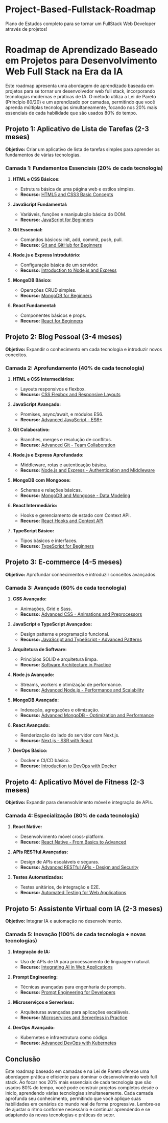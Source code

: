# Project-Based-Fullstack-Roadmap
Plano de Estudos completo para se tornar um FullStack Web Developer através de projetos!

# Roadmap de Aprendizado Baseado em Projetos para Desenvolvimento Web Full Stack na Era da IA

Este roadmap apresenta uma abordagem de aprendizado baseada em projetos para se tornar um desenvolvedor web full stack, incorporando tecnologias modernas e práticas de IA. O método utiliza a Lei de Pareto (Princípio 80/20) e um aprendizado por camadas, permitindo que você aprenda múltiplas tecnologias simultaneamente, focando nos 20% mais essenciais de cada habilidade que são usados 80% do tempo.

## Projeto 1: Aplicativo de Lista de Tarefas (2-3 meses)
**Objetivo:** Criar um aplicativo de lista de tarefas simples para aprender os fundamentos de várias tecnologias.

### Camada 1: Fundamentos Essenciais (20% de cada tecnologia)
1. **HTML e CSS Básicos:**
   - Estrutura básica de uma página web e estilos simples.
   - **Recurso:** [HTML5 and CSS3 Basic Concepts](https://www.youtube.com/results?search_query=HTML5+and+CSS3+Basic+Concepts)

2. **JavaScript Fundamental:**
   - Variáveis, funções e manipulação básica do DOM.
   - **Recurso:** [JavaScript for Beginners](https://www.youtube.com/results?search_query=JavaScript+for+Beginners)

3. **Git Essencial:**
   - Comandos básicos: init, add, commit, push, pull.
   - **Recurso:** [Git and GitHub for Beginners](https://www.youtube.com/results?search_query=Git+and+GitHub+for+Beginners)

4. **Node.js e Express Introdutório:**
   - Configuração básica de um servidor.
   - **Recurso:** [Introduction to Node.js and Express](https://www.youtube.com/results?search_query=Introduction+to+Node.js+and+Express)

5. **MongoDB Básico:**
   - Operações CRUD simples.
   - **Recurso:** [MongoDB for Beginners](https://www.youtube.com/results?search_query=MongoDB+for+Beginners)

6. **React Fundamental:**
   - Componentes básicos e props.
   - **Recurso:** [React for Beginners](https://www.youtube.com/results?search_query=React+for+Beginners)

## Projeto 2: Blog Pessoal (3-4 meses)
**Objetivo:** Expandir o conhecimento em cada tecnologia e introduzir novos conceitos.

### Camada 2: Aprofundamento (40% de cada tecnologia)
1. **HTML e CSS Intermediários:**
   - Layouts responsivos e flexbox.
   - **Recurso:** [CSS Flexbox and Responsive Layouts](https://www.youtube.com/results?search_query=CSS+Flexbox+and+Responsive+Layouts)

2. **JavaScript Avançado:**
   - Promises, async/await, e módulos ES6.
   - **Recurso:** [Advanced JavaScript - ES6+](https://www.youtube.com/results?search_query=Advanced+JavaScript+ES6%2B)

3. **Git Colaborativo:**
   - Branches, merges e resolução de conflitos.
   - **Recurso:** [Advanced Git - Team Collaboration](https://www.youtube.com/results?search_query=Advanced+Git+Team+Collaboration)

4. **Node.js e Express Aprofundado:**
   - Middleware, rotas e autenticação básica.
   - **Recurso:** [Node.js and Express - Authentication and Middleware](https://www.youtube.com/results?search_query=Node.js+and+Express+Authentication+and+Middleware)

5. **MongoDB com Mongoose:**
   - Schemas e relações básicas.
   - **Recurso:** [MongoDB and Mongoose - Data Modeling](https://www.youtube.com/results?search_query=MongoDB+and+Mongoose+Data+Modeling)

6. **React Intermediário:**
   - Hooks e gerenciamento de estado com Context API.
   - **Recurso:** [React Hooks and Context API](https://www.youtube.com/results?search_query=React+Hooks+and+Context+API)

7. **TypeScript Básico:**
   - Tipos básicos e interfaces.
   - **Recurso:** [TypeScript for Beginners](https://www.youtube.com/results?search_query=TypeScript+for+Beginners)

## Projeto 3: E-commerce (4-5 meses)
**Objetivo:** Aprofundar conhecimentos e introduzir conceitos avançados.

### Camada 3: Avançado (60% de cada tecnologia)
1. **CSS Avançado:**
   - Animações, Grid e Sass.
   - **Recurso:** [Advanced CSS - Animations and Preprocessors](https://www.youtube.com/results?search_query=Advanced+CSS+Animations+and+Preprocessors)

2. **JavaScript e TypeScript Avançados:**
   - Design patterns e programação funcional.
   - **Recurso:** [JavaScript and TypeScript - Advanced Patterns](https://www.youtube.com/results?search_query=JavaScript+and+TypeScript+Advanced+Patterns)

3. **Arquitetura de Software:**
   - Princípios SOLID e arquitetura limpa.
   - **Recurso:** [Software Architecture in Practice](https://www.youtube.com/results?search_query=Software+Architecture+in+Practice)

4. **Node.js Avançado:**
   - Streams, workers e otimização de performance.
   - **Recurso:** [Advanced Node.js - Performance and Scalability](https://www.youtube.com/results?search_query=Advanced+Node.js+Performance+and+Scalability)

5. **MongoDB Avançado:**
   - Indexação, agregações e otimização.
   - **Recurso:** [Advanced MongoDB - Optimization and Performance](https://www.youtube.com/results?search_query=Advanced+MongoDB+Optimization+and+Performance)

6. **React Avançado:**
   - Renderização do lado do servidor com Next.js.
   - **Recurso:** [Next.js - SSR with React](https://www.youtube.com/results?search_query=Next.js+SSR+with+React)

7. **DevOps Básico:**
   - Docker e CI/CD básico.
   - **Recurso:** [Introduction to DevOps with Docker](https://www.youtube.com/results?search_query=Introduction+to+DevOps+with+Docker)

## Projeto 4: Aplicativo Móvel de Fitness (2-3 meses)
**Objetivo:** Expandir para desenvolvimento móvel e integração de APIs.

### Camada 4: Especialização (80% de cada tecnologia)
1. **React Native:**
   - Desenvolvimento móvel cross-platform.
   - **Recurso:** [React Native - From Basics to Advanced](https://www.youtube.com/results?search_query=React+Native+From+Basics+to+Advanced)

2. **APIs RESTful Avançadas:**
   - Design de APIs escaláveis e seguras.
   - **Recurso:** [Advanced RESTful APIs - Design and Security](https://www.youtube.com/results?search_query=Advanced+RESTful+APIs+Design+and+Security)

3. **Testes Automatizados:**
   - Testes unitários, de integração e E2E.
   - **Recurso:** [Automated Testing for Web Applications](https://www.youtube.com/results?search_query=Automated+Testing+for+Web+Applications)

## Projeto 5: Assistente Virtual com IA (2-3 meses)
**Objetivo:** Integrar IA e automação no desenvolvimento.

### Camada 5: Inovação (100% de cada tecnologia + novas tecnologias)
1. **Integração de IA:**
   - Uso de APIs de IA para processamento de linguagem natural.
   - **Recurso:** [Integrating AI in Web Applications](https://www.youtube.com/results?search_query=Integrating+AI+in+Web+Applications)

2. **Prompt Engineering:**
   - Técnicas avançadas para engenharia de prompts.
   - **Recurso:** [Prompt Engineering for Developers](https://www.youtube.com/results?search_query=Prompt+Engineering+for+Developers)

3. **Microserviços e Serverless:**
   - Arquiteturas avançadas para aplicações escaláveis.
   - **Recurso:** [Microservices and Serverless in Practice](https://www.youtube.com/results?search_query=Microservices+and+Serverless+in+Practice)

4. **DevOps Avançado:**
   - Kubernetes e infraestrutura como código.
   - **Recurso:** [Advanced DevOps with Kubernetes](https://www.youtube.com/results?search_query=Advanced+DevOps+with+Kubernetes)

## Conclusão

Este roadmap baseado em camadas e na Lei de Pareto oferece uma abordagem prática e eficiente para dominar o desenvolvimento web full stack. Ao focar nos 20% mais essenciais de cada tecnologia que são usados 80% do tempo, você pode construir projetos completos desde o início, aprendendo várias tecnologias simultaneamente. Cada camada aprofunda seu conhecimento, permitindo que você aplique suas habilidades em cenários do mundo real de forma progressiva. Lembre-se de ajustar o ritmo conforme necessário e continuar aprendendo e se adaptando às novas tecnologias e práticas do setor.

